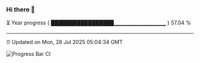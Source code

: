 ### Hi there 👋

⏳ Year progress { █████████████████▁▁▁▁▁▁▁▁▁▁▁▁▁ } 57.04 %

---

⏰ Updated on Mon, 28 Jul 2025 05:04:34 GMT

![Progress Bar CI](https://github.com/IshwaranRudhara/GIT-ACTION/workflows/Progress%20Bar%20CI/badge.svg)
